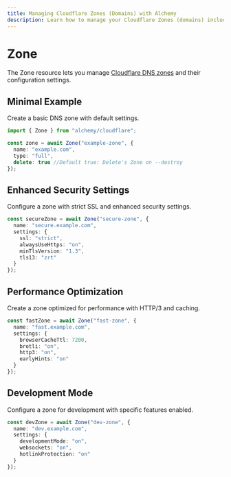 ```yaml
---
title: Managing Cloudflare Zones (Domains) with Alchemy
description: Learn how to manage your Cloudflare Zones (domains) including DNS settings and other configurations using Alchemy.
---
```


# Zone

The Zone resource lets you manage [Cloudflare DNS zones](https://developers.cloudflare.com/dns/zone-setups/) and their configuration settings.

## Minimal Example

Create a basic DNS zone with default settings.

```ts
import { Zone } from "alchemy/cloudflare";

const zone = await Zone("example-zone", {
  name: "example.com",
  type: "full",
  delete: true //Default true: Delete's Zone on --destroy
});
```

## Enhanced Security Settings

Configure a zone with strict SSL and enhanced security settings.

```ts
const secureZone = await Zone("secure-zone", {
  name: "secure.example.com",
  settings: {
    ssl: "strict",
    alwaysUseHttps: "on", 
    minTlsVersion: "1.3",
    tls13: "zrt"
  }
});
```

## Performance Optimization

Create a zone optimized for performance with HTTP/3 and caching.

```ts
const fastZone = await Zone("fast-zone", {
  name: "fast.example.com", 
  settings: {
    browserCacheTtl: 7200,
    brotli: "on",
    http3: "on",
    earlyHints: "on"
  }
});
```

## Development Mode

Configure a zone for development with specific features enabled.

```ts
const devZone = await Zone("dev-zone", {
  name: "dev.example.com",
  settings: {
    developmentMode: "on",
    websockets: "on",
    hotlinkProtection: "on"
  }
});
```